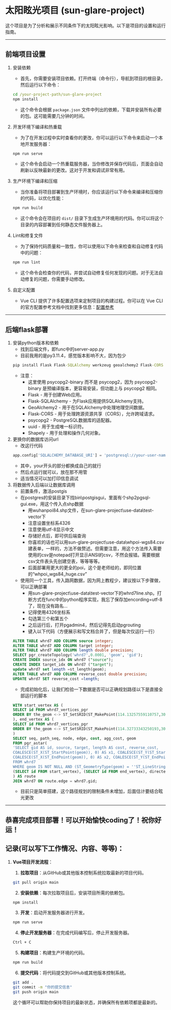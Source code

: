 
# 太阳眩光项目 (sun-glare-project)

这个项目是为了分析和展示不同条件下的太阳眩光影响。以下是项目的设置和运行指南。
***

## 前端项目设置

1. 安装依赖
    + 首先，你需要安装项目依赖。打开终端（命令行），导航到项目的根目录，然后运行以下命令：

    ```cmd
    cd /your-project-path/sun-glare-project
    npm install
    ```
    + 这个命令会根据 `package.json` 文件中列出的依赖，下载并安装所有必要的包。这可能需要几分钟的时间。

2. 开发环境下编译和热重载
    + 为了在开发过程中实时查看你的更改，你可以运行以下命令来启动一个本地开发服务器：

    ```cmd
    npm run serve
    ```

    + 这个命令会启动一个热重载服务器，当你修改并保存代码后，页面会自动刷新以反映最新的更改。这对于开发和调试非常有用。

3. 生产环境下编译和压缩

    + 当你准备将项目部署到生产环境时，你应该运行以下命令来编译和压缩你的代码，以优化性能：

    ```cmd
    npm run build
    ```

    + 这个命令会在项目的 `dist/` 目录下生成生产环境用的代码。你可以将这个目录的内容部署到任何静态文件服务器上。

4. Lint和修复文件

    + 为了保持代码质量和一致性，你可以使用以下命令来检查和自动修复代码中的问题：

    ```cmd
    npm run lint
    ```

    + 这个命令会检查你的代码，并尝试自动修复任何发现的问题。对于无法自动修复的问题，你需要手动修改。

5. 自定义配置

    + Vue CLI 提供了许多配置选项来定制项目的构建过程。你可以在 Vue CLI 的官方配置参考文档中找到更多信息：[配置参考](https://cli.vuejs.org/config/)

***
## 后端flask部署

1. 安装python版本和依赖
   + 找到后端文件，即func中的server-app.py
   + 目前我用的是py3.11.4，感觉版本影响不大，因为包少
   ```cmd
   pip install Flask Flask-SQLAlchemy werkzeug geoalchemy2 Flask-CORS psycopg2-binary uuid json os tempfile shapely flask-bcrypt flask-login hmac shutil
   ```
   +  注意：
      +  这里使用 psycopg2-binary 而不是 psycopg2，因为 psycopg2-binary 是预编译版本，更容易安装，但功能上与 psycopg2 相同。
      +  Flask - 用于创建Web应用。
      +  Flask-SQLAlchemy - 为Flask应用提供SQLAlchemy支持。
      +  GeoAlchemy2 - 用于在SQLAlchemy中处理地理空间数据。
      +  Flask-CORS - 用于处理跨源资源共享（CORS），允许跨域请求。
      +  psycopg2 - PostgreSQL数据库的适配器。
      +  uuid - 用于生成唯一标识符。
      +  Shapely - 用于处理和操作几何对象。
2. 更换你的数据库访问url
   + 改这行代码
    ```Python
    app.config['SQLALCHEMY_DATABASE_URI'] = 'postgresql://your-user-name:your-user-password@localhost/your-database-name'
    ```
   + 其中，your开头的部分都换成自己的就行
   + 然后点运行就可以，放在那不用管
   + 适当情况可以加打印信息调试
3. 将数据传入后端以让数据库调用
   + 前置条件，激活postgis
   + 在postgres的安装目录下找bin\postgisgui，里面有个shp2pgsql-gui.exe，用这个传入点shp数据
     + 用wuhanpoi84.shp文件，在sun-glare-project\use-data\test-vector下
     + 注意设置坐标系4326
     + 注意使用utf-8显示中文
     + 存储好点后，即可供后端查询
     + 你喜欢的话也可以用sun-glare-project\use-data\whpoi-wgs84.csv建表单，一样的，方法不做赘述。但需要注意，用这个方法传入需要使用的csv是notepad打开显示ANSI的csv，不然会报错。需要根据csv文件表头先创建空表，等等等等。
     + 后面部署用更大的更全的poi，这个是老师给的，即同位置的“whpoi_wgs84_huge.csv”
   + 使用同一个工具，传入路网数据，因为网上教程少，建议按以下步骤做，可以正确部署
     + 用sun-glare-project\use-data\test-vector下的whrd7line.shp。打断方式在func中的python程序实现，我忘了保存加encording=utf-8了，现在没有路名...
     + 记得使用4326坐标系
     + 勾选第三个和第五个
     + 之后运行后，打开pgadmin4，然后记得先启动pgrouting
     + 键入以下代码（方便展示和写文档合并了，但是每次仅运行一行）
    ```SQL
    ALTER TABLE whrd7 ADD COLUMN source integer;
    ALTER TABLE whrd7 ADD COLUMN target integer;
    ALTER TABLE whrd7 ADD COLUMN length double precision;
    SELECT pgr_createTopology('whrd7',0.0001, 'geom', 'gid');
    CREATE INDEX source_idx ON whrd7 ("source");
    CREATE INDEX target_idx ON whrd7 ("target");
    update whrd7 set length =st_length(geom);
    ALTER TABLE whrd7 ADD COLUMN reverse_cost double precision;
    UPDATE whrd7 SET reverse_cost =length;
    ```
     + 完成初始化后，让我们检验一下数据是否可以正确规划路径以下是直接全部运行的脚本
    ```SQL
    WITH start_vertex AS (
    SELECT id FROM whrd7_vertices_pgr
    ORDER BY the_geom <-> ST_SetSRID(ST_MakePoint(114.13257559110757,30.62535117304848), 4326) LIMIT 1
    ), end_vertex AS (
    SELECT id FROM whrd7_vertices_pgr
    ORDER BY the_geom <-> ST_SetSRID(ST_MakePoint(114.32733343250193,30.260181353114426), 4326) LIMIT 1
    )
    SELECT seq, path_seq, node, edge, cost, agg_cost, geom
    FROM pgr_astar(
    'SELECT gid AS id, source, target, length AS cost, reverse_cost, 
    COALESCE(ST_X(ST_StartPoint(geom)), 0) AS x1, COALESCE(ST_Y(ST_StartPoint(geom)), 0) AS y1, 
    COALESCE(ST_X(ST_EndPoint(geom)), 0) AS x2, COALESCE(ST_Y(ST_EndPoint(geom)), 0) AS y2 
    FROM whrd7
    WHERE geom IS NOT NULL AND (ST_GeometryType(geom) = ''ST_LineString'' OR ST_GeometryType(geom) = ''ST_MultiLineString'')',
    (SELECT id FROM start_vertex), (SELECT id FROM end_vertex), directed := true
    ) AS route
    JOIN whrd7 ON route.edge = whrd7.gid;
    ```
    + 目前只是简单搭建，这个路径规划的限制条件未增加，后面估计要结合眩光更改
***
## 恭喜完成项目部署！可以开始愉快coding了！祝你好运！


## 记录(可以写下工作情况、内容、等等)：
1. **Vue项目开发流程**：

    1. **拉取项目**：从GitHub或其他版本控制系统拉取最新的项目代码。
    ```sh
    git pull origin main
    ```

    2. **安装依赖**：每次拉取项目后，安装项目所需的依赖包。
    ```sh
    npm install
    ```

    3. **开发**：启动开发服务器进行开发。
    ```sh
    npm run serve
    ```

    4. **停止开发服务器**：在完成代码编写后，停止开发服务器。
    ```sh
    Ctrl + C
    ```

    5. **构建项目**：构建生产环境的代码。
    ```sh
    npm run build
    ```

    6. **提交代码**：将代码提交到GitHub或其他版本控制系统。
    ```sh
    git add .
    git commit -m "你的提交信息"
    git push origin main
    ```

    这个循环可以帮助你保持项目的最新状态，并确保所有依赖项都是最新的。